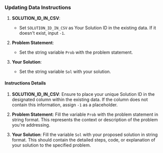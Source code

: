 

### Updating Data Instructions

1. **SOLUTION_ID_IN_CSV**:
   - Set `SOLUTION_ID_IN_CSV` as Your Solution ID in the existing data. If it doesn't exist, input `-1`.

2. **Problem Statement**:
   - Set the string variable `Prob` with the problem statement.

3. **Your Solution**:
   - Set the string variable `Sol` with your solution.

#### Instructions Details

1. **SOLUTION_ID_IN_CSV**:
   Ensure to place your unique Solution ID in the designated column within the existing data. If the column does not contain this information, assign `-1` as a placeholder.

2. **Problem Statement**:
   Fill the variable `Prob` with the problem statement in string format. This represents the context or description of the problem you're addressing.

3. **Your Solution**:
   Fill the variable `Sol` with your proposed solution in string format. This should contain the detailed steps, code, or explanation of your solution to the specified problem.

